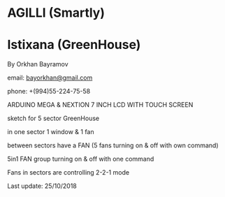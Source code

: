 #                     AGILLI   (Smartly)
#                    Istixana (GreenHouse)

By Orkhan Bayramov

email: bayorkhan@gmail.com

phone: +(994)55-224-75-58

ARDUINO MEGA & NEXTION 7 INCH LCD WITH TOUCH SCREEN

sketch for 5 sector GreenHouse

in one sector 1 window & 1 fan

between sectors have a FAN (5 fans turning on & off with own command)

5in1 FAN group turning on & off with one command

Fans in sectors are controlling 2-2-1 mode

Last update: 25/10/2018
